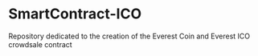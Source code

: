 # SmartContract-ICO
Repository dedicated to the creation of the Everest Coin and Everest ICO crowdsale contract